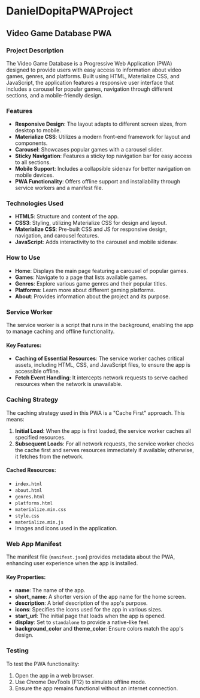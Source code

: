 # DanielDopitaPWAProject

## Video Game Database PWA

### Project Description
The Video Game Database is a Progressive Web Application (PWA) designed to provide users with easy access to information about video games, genres, and platforms. Built using HTML, Materialize CSS, and JavaScript, the application features a responsive user interface that includes a carousel for popular games, navigation through different sections, and a mobile-friendly design.

### Features
- **Responsive Design**: The layout adapts to different screen sizes, from desktop to mobile.
- **Materialize CSS**: Utilizes a modern front-end framework for layout and components.
- **Carousel**: Showcases popular games with a carousel slider.
- **Sticky Navigation**: Features a sticky top navigation bar for easy access to all sections.
- **Mobile Support**: Includes a collapsible sidenav for better navigation on mobile devices.
- **PWA Functionality**: Offers offline support and installability through service workers and a manifest file.

### Technologies Used
- **HTML5**: Structure and content of the app.
- **CSS3**: Styling, utilizing Materialize CSS for design and layout.
- **Materialize CSS**: Pre-built CSS and JS for responsive design, navigation, and carousel features.
- **JavaScript**: Adds interactivity to the carousel and mobile sidenav.

### How to Use
- **Home**: Displays the main page featuring a carousel of popular games.
- **Games**: Navigate to a page that lists available games.
- **Genres**: Explore various game genres and their popular titles.
- **Platforms**: Learn more about different gaming platforms.
- **About**: Provides information about the project and its purpose.

### Service Worker
The service worker is a script that runs in the background, enabling the app to manage caching and offline functionality.

#### Key Features:
- **Caching of Essential Resources**: The service worker caches critical assets, including HTML, CSS, and JavaScript files, to ensure the app is accessible offline.
- **Fetch Event Handling**: It intercepts network requests to serve cached resources when the network is unavailable.

### Caching Strategy
The caching strategy used in this PWA is a "Cache First" approach. This means:
1. **Initial Load**: When the app is first loaded, the service worker caches all specified resources.
2. **Subsequent Loads**: For all network requests, the service worker checks the cache first and serves resources immediately if available; otherwise, it fetches from the network.

#### Cached Resources:
- `index.html`
- `about.html`
- `genres.html`
- `platforms.html`
- `materialize.min.css`
- `style.css`
- `materialize.min.js`
- Images and icons used in the application.

### Web App Manifest
The manifest file (`manifest.json`) provides metadata about the PWA, enhancing user experience when the app is installed.

#### Key Properties:
- **name**: The name of the app.
- **short_name**: A shorter version of the app name for the home screen.
- **description**: A brief description of the app's purpose.
- **icons**: Specifies the icons used for the app in various sizes.
- **start_url**: The initial page that loads when the app is opened.
- **display**: Set to `standalone` to provide a native-like feel.
- **background_color** and **theme_color**: Ensure colors match the app's design.

### Testing
To test the PWA functionality:
1. Open the app in a web browser.
2. Use Chrome DevTools (F12) to simulate offline mode.
3. Ensure the app remains functional without an internet connection.
